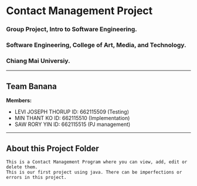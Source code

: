# **Contact Management Project**

### Group Project, Intro to Software Engineering.
### Software Engineering, College of Art, Media, and Technology.
### Chiang Mai Universiy.
---

## **Team Banana**
**Members:**
- LEVI JOSEPH THORUP    ID: 662115509   (Testing)
- MIN THANT KO          ID: 662115510   (Implementation)
- SAW RORY YIN          ID: 662115515   (PJ management)

---

## About this Project Folder
    This is a Contact Management Program where you can view, add, edit or delete them.
    This is our first project using java. There can be imperfections or errors in this project.
